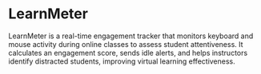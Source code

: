 # LearnMeter
LearnMeter is a real-time engagement tracker that monitors keyboard and mouse activity during online classes to assess student attentiveness. It calculates an engagement score, sends idle alerts, and helps instructors identify distracted students, improving virtual learning effectiveness.
